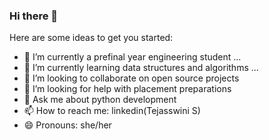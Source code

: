 ### Hi there 👋



Here are some ideas to get you started:

- 🔭 I’m currently a prefinal year engineering student ...
- 🌱 I’m currently learning data structures and algorithms ...
- 👯 I’m looking to collaborate on open source projects
- 🤔 I’m looking for help with placement preparations
- 💬 Ask me about python development
- 📫 How to reach me: linkedin(Tejasswini S)
- 😄 Pronouns: she/her


